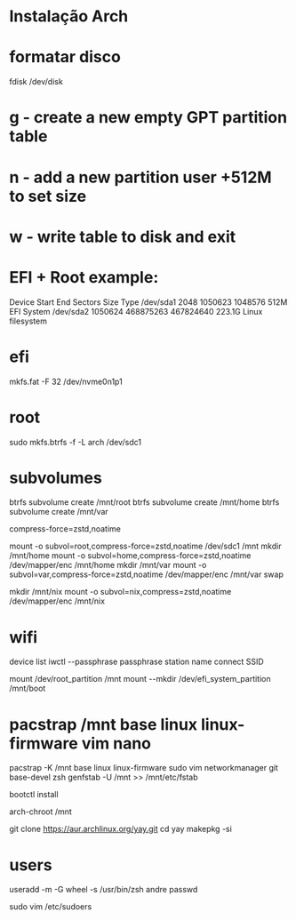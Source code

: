# Instalação Arch

# formatar disco
fdisk /dev/disk

# g - create a new empty GPT partition table
# n - add a new partition user +512M to set size
# w - write table to disk and exit
# EFI + Root example:
Device       Start       End   Sectors   Size Type
/dev/sda1     2048   1050623   1048576   512M EFI System
/dev/sda2  1050624 468875263 467824640 223.1G Linux filesystem


# efi
mkfs.fat -F 32 /dev/nvme0n1p1


# root
sudo mkfs.btrfs -f -L arch /dev/sdc1

# subvolumes
btrfs subvolume create /mnt/root
btrfs subvolume create /mnt/home
btrfs subvolume create /mnt/var

compress-force=zstd,noatime

mount -o subvol=root,compress-force=zstd,noatime /dev/sdc1 /mnt
mkdir /mnt/home
mount -o subvol=home,compress-force=zstd,noatime /dev/mapper/enc /mnt/home
mkdir /mnt/var
mount -o subvol=var,compress-force=zstd,noatime /dev/mapper/enc /mnt/var
swap

mkdir /mnt/nix
mount -o subvol=nix,compress=zstd,noatime /dev/mapper/enc /mnt/nix

# wifi
device list
iwctl --passphrase passphrase station name connect SSID


mount /dev/root_partition /mnt
mount --mkdir /dev/efi_system_partition /mnt/boot
# pacstrap /mnt base linux linux-firmware vim nano
pacstrap -K /mnt base linux linux-firmware sudo vim networkmanager git base-devel zsh
genfstab -U /mnt >> /mnt/etc/fstab

<!-- UUID=65B9-AB78      				/boot     	vfat      	rw,relatime,fmask=0077,dmask=0077,codepage=437,iocharset=ascii,shortname=mixed,utf8,errors=remount-ro	0 2 -->
bootctl install

<!-- grub-install --target=x86_64-efi --efi-directory=/boot --bootloader-id=ARCH
grub-mkconfig -o /boot/grub/grub.cfg -->

arch-chroot /mnt

git clone https://aur.archlinux.org/yay.git
cd yay
makepkg -si

# users
useradd -m -G wheel -s /usr/bin/zsh andre
passwd

sudo vim /etc/sudoers


